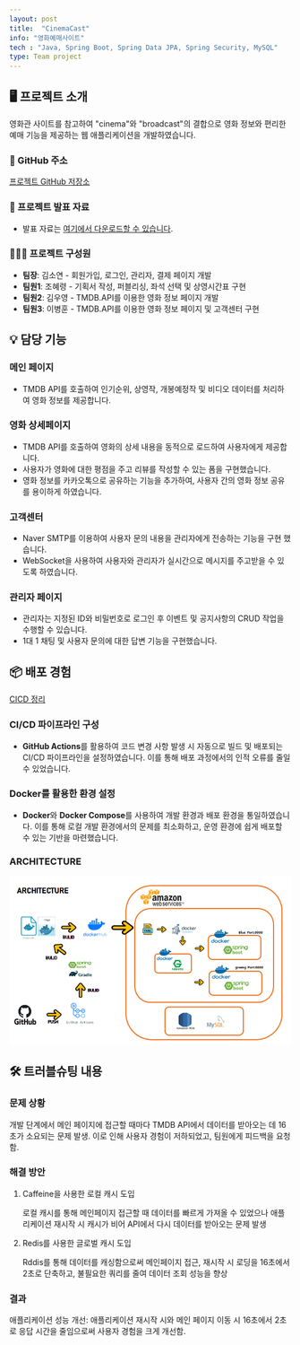 ```yaml
---
layout: post
title:  "CinemaCast"
info: "영화예매사이트"
tech : "Java, Spring Boot, Spring Data JPA, Spring Security, MySQL"
type: Team project
---
```


## 🖥️ 프로젝트 소개
영화관 사이트를 참고하여 "cinema"와 "broadcast"의 결합으로 영화 정보와 편리한 예매 기능을 제공하는 웹 애플리케이션을 개발하였습니다.

### 🔗 GitHub 주소
[프로젝트 GitHub 저장소](https://github.com/qudgns8883/CINEMACAST)

### 📄 프로젝트 발표 자료
- 발표 자료는 [여기에서 다운로드할 수 있습니다](https://docs.google.com/presentation/d/1Ua3kVJtuOFLrB7LKAKkkmn6AiUeTZ_L_/edit?usp=drive_link&ouid=104385299162078736648&rtpof=true&sd=true).

### 👨‍👩‍👦 프로젝트 구성원
- **팀장**: 김소연 - 회원가입, 로그인, 관리자, 결제 페이지 개발
- **팀원1**: 조혜령 - 기획서 작성, 퍼블리싱, 좌석 선택 및 상영시간표 구현
- **팀원2**: 김우영 - TMDB.API를 이용한 영화 정보 페이지 개발
- **팀원3**: 이병훈 - TMDB.API를 이용한 영화 정보 페이지 및 고객센터 구현

## 💡 담당 기능

### 메인 페이지
- TMDB API를 호출하여 인기순위, 상영작, 개봉예정작 및 비디오 데이터를 처리하여 영화 정보를 제공합니다.

### 영화 상세페이지
 - TMDB API를 호출하여 영화의 상세 내용을 동적으로 로드하여 사용자에게 제공합니다.
 - 사용자가 영화에 대한 평점을 주고 리뷰를 작성할 수 있는 폼을 구현했습니다.
 - 영화 정보를 카카오톡으로 공유하는 기능을 추가하여, 사용자 간의 영화 정보 공유를 용이하게 하였습니다.

### 고객센터
-  Naver SMTP를 이용하여 사용자 문의 내용을 관리자에게 전송하는 기능을 구현 했습니다.
-  WebSocket을 사용하여 사용자와 관리자가 실시간으로 메시지를 주고받을 수 있도록 하였습니다.

### 관리자 페이지
- 관리자는 지정된 ID와 비밀번호로 로그인 후 이벤트 및 공지사항의 CRUD 작업을 수행할 수 있습니다.
- 1대 1 채팅 및 사용자 문의에 대한 답변 기능을 구현했습니다.

## 📦 배포 경험
[CICD 정리](https://bottlenose-asparagus-798.notion.site/GitHub-Actions-Docker-NGINX-EC2-RDS-CI-CD-1141bba98c5780a8b299e9806e62544e?pvs=74)
### CI/CD 파이프라인 구성
- **GitHub Actions**를 활용하여 코드 변경 사항 발생 시 자동으로 빌드 및 배포되는 CI/CD 파이프라인을 설정하였습니다. 이를 통해 배포 과정에서의 인적 오류를 줄일 수 있었습니다.

### Docker를 활용한 환경 설정
- **Docker**와 **Docker Compose**를 사용하여 개발 환경과 배포 환경을 통일하였습니다. 이를 통해 로컬 개발 환경에서의 문제를 최소화하고, 운영 환경에 쉽게 배포할 수 있는 기반을 마련했습니다.

### ARCHITECTURE
<img class="selfie" alt="이병훈" src="/assets/img/architecture.png" />

## 🛠️ 트러블슈팅 내용

### 문제 상황

개발 단계에서 메인 페이지에 접근할 때마다 TMDB API에서 데이터를 받아오는 데 16초가 소요되는 문제 발생. 이로 인해 사용자 경험이 저하되었고, 팀원에게 피드백을 요청함.

### 해결 방안

1. Caffeine을 사용한 로컬 캐시 도입

   로컬 캐시를 통해 메인페이지 접근할 때 데이터를 빠르게 가져올 수 있었으나 애플리케이션 재시작 시 캐시가 비어 API에서 다시 데이터를 받아오는 문제 발생

2. Redis를 사용한 글로벌 캐시 도입

   Rddis를 통해 데이터를 캐싱함으로써 메인페이지 접근, 재시작 시 로딩을 16초에서 2초로 단축하고, 불필요한 쿼리를 줄여 데이터 조회 성능을 향상

### 결과
애플리케이션 성능 개선: 애플리케이션 재시작 시와 메인 페이지 이동 시 16초에서 2초로 응답 시간을 줄임으로써 사용자 경험을 크게 개선함.

